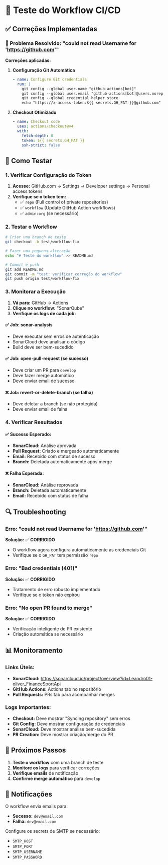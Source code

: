 # 🧪 Teste do Workflow CI/CD

## ✅ Correções Implementadas

### 🔧 Problema Resolvido: "could not read Username for 'https://github.com'"

**Correções aplicadas:**

1. **Configuração Git Automática**
   ```yaml
   - name: Configure Git credentials
     run: |
       git config --global user.name "github-actions[bot]"
       git config --global user.email "github-actions[bot]@users.noreply.github.com"
       git config --global credential.helper store
       echo "https://x-access-token:${{ secrets.GH_PAT }}@github.com" > ~/.git-credentials
   ```

2. **Checkout Otimizado**
   ```yaml
   - name: Checkout code
     uses: actions/checkout@v4
     with:
       fetch-depth: 0
       token: ${{ secrets.GH_PAT }}
       ssh-strict: false
   ```

## 🚀 Como Testar

### 1. Verificar Configuração do Token

1. **Acesse:** GitHub.com → Settings → Developer settings → Personal access tokens
2. **Verifique se o token tem:**
   - ✅ `repo` (Full control of private repositories)
   - ✅ `workflow` (Update GitHub Action workflows)
   - ✅ `admin:org` (se necessário)

### 2. Testar o Workflow

```bash
# Criar uma branch de teste
git checkout -b test/workflow-fix

# Fazer uma pequena alteração
echo "# Teste do workflow" >> README.md

# Commit e push
git add README.md
git commit -m "test: verificar correção do workflow"
git push origin test/workflow-fix
```

### 3. Monitorar a Execução

1. **Vá para:** GitHub → Actions
2. **Clique no workflow:** "SonarQube"
3. **Verifique os logs de cada job:**

#### ✅ Job: sonar-analysis
- Deve executar sem erros de autenticação
- SonarCloud deve analisar o código
- Build deve ser bem-sucedido

#### ✅ Job: open-pull-request (se sucesso)
- Deve criar um PR para `develop`
- Deve fazer merge automático
- Deve enviar email de sucesso

#### ❌ Job: revert-or-delete-branch (se falha)
- Deve deletar a branch (se não protegida)
- Deve enviar email de falha

### 4. Verificar Resultados

#### ✅ Sucesso Esperado:
- **SonarCloud:** Análise aprovada
- **Pull Request:** Criado e mergeado automaticamente
- **Email:** Recebido com status de sucesso
- **Branch:** Deletada automaticamente após merge

#### ❌ Falha Esperada:
- **SonarCloud:** Análise reprovada
- **Branch:** Deletada automaticamente
- **Email:** Recebido com status de falha

## 🔍 Troubleshooting

### Erro: "could not read Username for 'https://github.com'"
**Solução:** ✅ **CORRIGIDO**
- O workflow agora configura automaticamente as credenciais Git
- Verifique se o `GH_PAT` tem permissão `repo`

### Erro: "Bad credentials (401)"
**Solução:** ✅ **CORRIGIDO**
- Tratamento de erro robusto implementado
- Verifique se o token não expirou

### Erro: "No open PR found to merge"
**Solução:** ✅ **CORRIGIDO**
- Verificação inteligente de PR existente
- Criação automática se necessário

## 📊 Monitoramento

### Links Úteis:
- **SonarCloud:** https://sonarcloud.io/project/overview?id=Leandro01-oliver_FinanceSportApi
- **GitHub Actions:** Actions tab no repositório
- **Pull Requests:** PRs tab para acompanhar merges

### Logs Importantes:
- **Checkout:** Deve mostrar "Syncing repository" sem erros
- **Git Config:** Deve mostrar configuração de credenciais
- **SonarCloud:** Deve mostrar análise bem-sucedida
- **PR Creation:** Deve mostrar criação/merge do PR

## 🎯 Próximos Passos

1. **Teste o workflow** com uma branch de teste
2. **Monitore os logs** para verificar correções
3. **Verifique emails** de notificação
4. **Confirme merge automático** para `develop`

## 📧 Notificações

O workflow envia emails para:
- **Sucesso:** `dev@email.com`
- **Falha:** `dev@email.com`

Configure os secrets de SMTP se necessário:
- `SMTP_HOST`
- `SMTP_PORT`
- `SMTP_USERNAME`
- `SMTP_PASSWORD` 